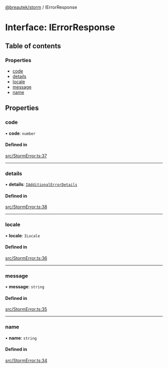 [@breautek/storm](../README.md) / IErrorResponse

# Interface: IErrorResponse

## Table of contents

### Properties

- [code](IErrorResponse.md#code)
- [details](IErrorResponse.md#details)
- [locale](IErrorResponse.md#locale)
- [message](IErrorResponse.md#message)
- [name](IErrorResponse.md#name)

## Properties

### code

• **code**: `number`

#### Defined in

[src/StormError.ts:37](https://github.com/breautek/storm/blob/5fbba2d/src/StormError.ts#L37)

___

### details

• **details**: [`IAdditionalErrorDetails`](IAdditionalErrorDetails.md)

#### Defined in

[src/StormError.ts:38](https://github.com/breautek/storm/blob/5fbba2d/src/StormError.ts#L38)

___

### locale

• **locale**: `ILocale`

#### Defined in

[src/StormError.ts:36](https://github.com/breautek/storm/blob/5fbba2d/src/StormError.ts#L36)

___

### message

• **message**: `string`

#### Defined in

[src/StormError.ts:35](https://github.com/breautek/storm/blob/5fbba2d/src/StormError.ts#L35)

___

### name

• **name**: `string`

#### Defined in

[src/StormError.ts:34](https://github.com/breautek/storm/blob/5fbba2d/src/StormError.ts#L34)
